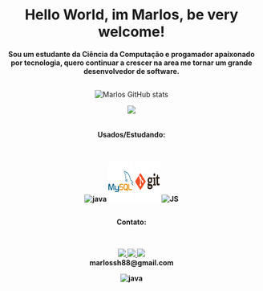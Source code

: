 
<h1 align="center">Hello World, im Marlos, be very welcome!</h1>

<p align="center"><strong>Sou um estudante da Ciência da Computação e progamador apaixonado por tecnologia, quero continuar a crescer na area me tornar um grande desenvolvedor de software.</strong></p>

##

<div align="center">
  
  ![Marlos GitHub stats](https://github-readme-stats.vercel.app/api?username=marlossamuel&show_icons=true&theme=midnight-purple)
  
</div>

<div align="center">
  <img src="https://github-readme-stats.vercel.app/api/top-langs/?username=marlossamuel&layout=compact&theme=midnight-purple" />
</div>

##

<div align="center">
  <strong>Usados/Estudando:<strong></p>
</div>

<p>&nbsp;</p>
    
<div align="center">
<p>
  <img  alt="java" height="80" width="50" src="https://cdn.jsdelivr.net/gh/devicons/devicon/icons/java/java-original.svg">
  <img alt="mysql" height="80" width="50" src="https://raw.githubusercontent.com/devicons/devicon/master/icons/mysql/mysql-original-wordmark.svg">
  <img alt="git" height="80" width="50" src="https://raw.githubusercontent.com/devicons/devicon/master/icons/git/git-original-wordmark.svg">
  <img alt="JS" height="80" width="50"src="https://cdn.jsdelivr.net/gh/devicons/devicon@latest/icons/javascript/javascript-original.svg" />
</p>
</div>

##

<p align="center"><strong>Contato:</strong></p>

<p>&nbsp;</p>

<p align="center">
  <a href="https://wa.me/31971466130">
    <img src="https://img.shields.io/badge/WhatsApp-25D366?style=for-the-badge&logo=whatsapp&logoColor=white" />
  </a>
  <a href="https://www.instagram.com/msamueelh/">
    <img src="https://img.shields.io/badge/Instagram-E4405F?style=for-the-badge&logo=instagram&logoColor=white" />
  </a>
  <a href="https://www.linkedin.com/in/marlos-carmo-7322742b0/">
    <img src="https://img.shields.io/badge/LinkedIn-0077B5?style=for-the-badge&logo=linkedin&logoColor=white" />
  </a><br>
  marlossh88@gmail.com
  <p align="center"><img  alt="java" height="15" width="18" src="https://cdn.jsdelivr.net/gh/walkxcode/dashboard-icons/png/gmail.png">
  <p align="center">
  
</p>
